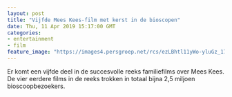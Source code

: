 ```yaml
---
layout: post
title: "Vijfde Mees Kees-film met kerst in de bioscopen"
date: Thu, 11 Apr 2019 15:17:00 GMT
categories: 
- entertainment 
- film 
feature_image: "https://images4.persgroep.net/rcs/ezLBhtl11yWo-yluGz_1772kbaM/diocontent/145374665/_fitwidth/400/?appId=21791a8992982cd8da851550a453bd7f&quality=0.7"
---
```


Er komt een vijfde deel in de succesvolle reeks familiefilms over Mees Kees. De vier eerdere films in de reeks trokken in totaal bijna 2,5 miljoen bioscoopbezoekers.
